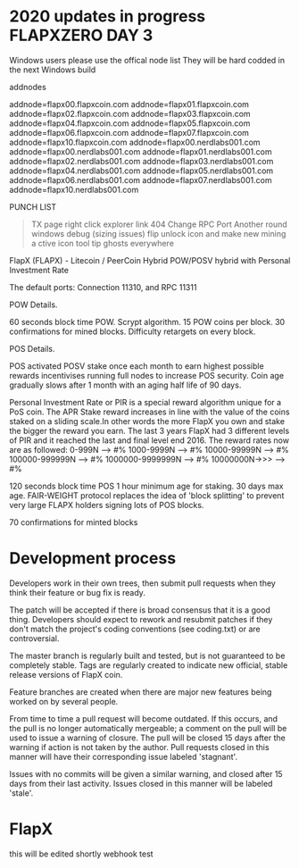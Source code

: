 2020 updates in progress
FLAPXZERO DAY 3
========

Windows users please use the offical node list 
They will be hard codded in the next Windows build 

addnodes


addnode=flapx00.flapxcoin.com
addnode=flapx01.flapxcoin.com
addnode=flapx02.flapxcoin.com
addnode=flapx03.flapxcoin.com
addnode=flapx04.flapxcoin.com
addnode=flapx05.flapxcoin.com
addnode=flapx06.flapxcoin.com
addnode=flapx07.flapxcoin.com
addnode=flapx10.flapxcoin.com
addnode=flapx00.nerdlabs001.com
addnode=flapx00.nerdlabs001.com
addnode=flapx01.nerdlabs001.com
addnode=flapx02.nerdlabs001.com
addnode=flapx03.nerdlabs001.com
addnode=flapx04.nerdlabs001.com
addnode=flapx05.nerdlabs001.com
addnode=flapx06.nerdlabs001.com
addnode=flapx07.nerdlabs001.com
addnode=flapx10.nerdlabs001.com

PUNCH LIST 



>TX page right click explorer link 404
>Change RPC Port
>Another round windows debug (sizing issues)
>flip unlock icon and make new mining a ctive icon 
>tool tip ghosts everywhere
>


FlapX (FLAPX) - Litecoin / PeerCoin Hybrid POW/POSV hybrid with Personal Investment Rate


The default ports: Connection 11310, and RPC 11311 

POW Details.

60 seconds block time POW.
Scrypt algorithm.
15 POW coins per block.
30 confirmations for mined blocks.
Difficulty retargets on every block.


POS Details.

POS activated
POSV stake once each month to earn highest possible rewards incentivises running full nodes to increase POS security. Coin age gradually slows after 1 month with an aging half life of 90 days.

Personal Investment Rate or PIR is a special reward algorithm unique for a PoS coin. The APR Stake reward increases in line with the value of the coins staked on a sliding scale.In other words the more FlapX you own and stake the bigger the reward you earn. The last 3 years FlapX had 3 different levels of PIR and it reached the last and final level end 2016.
The reward rates now are as followed: 0-999N --> #%
                                      1000-9999N --> #%
                                      10000-99999N --> #%
                                      100000-999999N --> #%
                                      1000000-9999999N --> #%
                                      10000000N->>> --> #%

120 seconds block time POS
1 hour minimum age for staking.  30 days max age.
FAIR-WEIGHT protocol replaces the idea of 'block splitting' to prevent very large FLAPX holders signing lots of POS blocks.

70 confirmations for minted blocks
   	
Development process
===================

Developers work in their own trees, then submit pull requests when
they think their feature or bug fix is ready.

The patch will be accepted if there is broad consensus that it is a
good thing.  Developers should expect to rework and resubmit patches
if they don't match the project's coding conventions (see coding.txt)
or are controversial.

The master branch is regularly built and tested, but is not guaranteed
to be completely stable. Tags are regularly created to indicate new
official, stable release versions of FlapX coin.

Feature branches are created when there are major new features being
worked on by several people.

From time to time a pull request will become outdated. If this occurs, and
the pull is no longer automatically mergeable; a comment on the pull will
be used to issue a warning of closure. The pull will be closed 15 days
after the warning if action is not taken by the author. Pull requests closed
in this manner will have their corresponding issue labeled 'stagnant'.

Issues with no commits will be given a similar warning, and closed after
15 days from their last activity. Issues closed in this manner will be 
labeled 'stale'. 
# FlapX
this will be edited shortly 
webhook test
